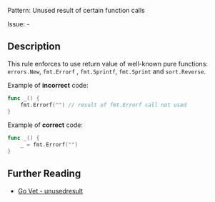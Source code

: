 Pattern: Unused result of certain function calls

Issue: -

## Description

This rule enforces to use return value of well-known pure functions: `errors.New`, `fmt.Errorf` , `fmt.Sprintf`, `fmt.Sprint` and `sort.Reverse`.

Example of **incorrect** code:

```go
func _() {
	fmt.Errorf("") // result of fmt.Errorf call not used
}
```

Example of **correct** code:

```go
func _() {
	_ = fmt.Errorf("")
}
```

## Further Reading

* [Go Vet - unusedresult](https://golang.org/cmd/vet/#hdr-Unused_result_of_certain_function_calls)

